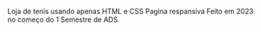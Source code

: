 Loja de tenis usando apenas HTML e CSS
Pagina respansiva
Feito em 2023 no começo do 1 Semestre de ADS